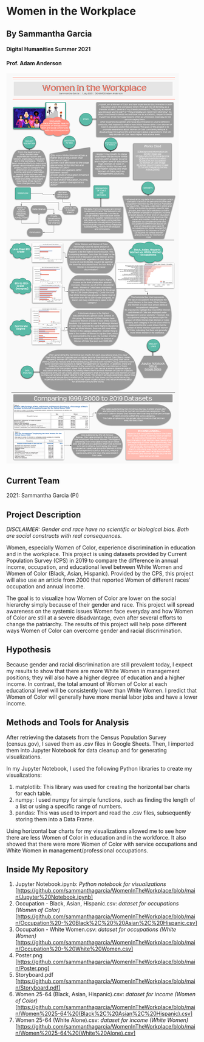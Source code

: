 # Women in the Workplace
## By Sammantha Garcia 
#### Digital Humanities Summer 2021
#### Prof. Adam Anderson


![WomenintheWorkplace](https://github.com/sammanthagarcia/WomenInTheWorkplace/blob/main/Poster.png)

## Current Team 
2021: Sammantha Garcia (PI)

## Project Description
*DISCLAIMER: Gender and race have no scientific or biological bias. Both are social constructs with real consequences.*
 
Women, especially Women of Color, experience discrimination in education and in the workplace. This project is using datasets provided by Current Population Survey (CPS) in 2019 to compare the difference in annual income, occupation, and educational level between White Women and Women of Color (Black, Asian, Hispanic). Provided by the CPS, this project will also use an article from 2000 that reported Women of different races' occupation and annual income. 

The goal is to visualize how Women of Color are lower on the social hierarchy simply because of their gender and race. This project will spread awareness on the systemic issues Women face everyday and how Women of Color are still at a severe disadvantage, even after several efforts to change the patriarchy. The results of this project will help pose different ways Women of Color can overcome gender and racial discrimination. 

## Hypothesis
Because gender and racial discrimination are still prevalent today, I expect my results to show that there are more White Women in management positions; they will also have a higher degree of education and a higher income. In contrast, the total amount of Women of Color at each educational level will be consistently lower than White Women. I predict that Women of Color will generally have more menial labor jobs and have a lower income. 

## Methods and Tools for Analysis
After retrieving the datasets from the Census Population Survey (census.gov), I saved them as .csv files in Google Sheets. Then, I imported them into Jupyter Notebook for data cleanup and for generating visualizations. 

In my Jupyter Notebook, I used the following Python libraries to create my visualizations: 
 1) matplotlib: This library was used for creating the horizontal bar charts for each table. 
 2) numpy: I used numpy for simple functions, such as finding the length of a list or using a specific range of numbers. 
 3) pandas: This was used to import and read the .csv files, subsequently storing them into a Data Frame.

Using horizontal bar charts for my visualizations allowed me to see how there are less Women of Color in education and in the workforce. It also showed that there were more Women of Color with service occupations and White Women in management/professional occupations. 

## Inside My Repository 
1) Jupyter Notebook.ipynb: _Python notebook for visualizations_ 
[https://github.com/sammanthagarcia/WomenInTheWorkplace/blob/main/Jupyter%20Notebook.ipynb]
2) Occupation - Black,  Asian, Hispanic.csv: _dataset for occupations (Women of Color)_ 
[https://github.com/sammanthagarcia/WomenInTheWorkplace/blob/main/Occupation%20-%20Black%2C%20%20Asian%2C%20Hispanic.csv]
3) Occupation - White Women.csv: _dataset for occupations (White Women)_ 
[https://github.com/sammanthagarcia/WomenInTheWorkplace/blob/main/Occupation%20-%20White%20Women.csv]
4) Poster.png 
[https://github.com/sammanthagarcia/WomenInTheWorkplace/blob/main/Poster.png]
5) Storyboard.pdf
[https://github.com/sammanthagarcia/WomenInTheWorkplace/blob/main/Storyboard.pdf]
6) Women 25-64 (Black, Asian, Hispanic).csv: _dataset for income (Women of Color)_ 
[https://github.com/sammanthagarcia/WomenInTheWorkplace/blob/main/Women%2025-64%20(Black%2C%20Asian%2C%20Hispanic).csv]
7) Women 25-64 (White Alone).csv: _dataset for income (White Women)_ 
[https://github.com/sammanthagarcia/WomenInTheWorkplace/blob/main/Women%2025-64%20(White%20Alone).csv]

